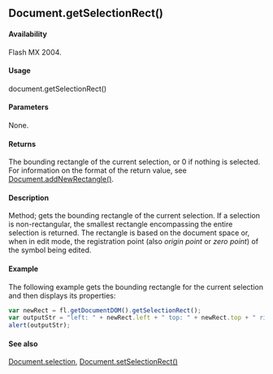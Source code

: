 ## Document.getSelectionRect()

#### Availability

Flash MX 2004.

#### Usage

document.getSelectionRect()

#### Parameters

None.

#### Returns

The bounding rectangle of the current selection, or 0 if nothing is selected. For information on the format of the return value, see [Document.addNewRectangle()](../Document_object/Document10.md).

#### Description

Method; gets the bounding rectangle of the current selection. If a selection is non-rectangular, the smallest rectangle encompassing the entire selection is returned. The rectangle is based on the document space or, when in edit mode, the registration point (also *origin point* or *zero point*) of the symbol being edited.

#### Example

The following example gets the bounding rectangle for the current selection and then displays its properties:

```javascript
var newRect = fl.getDocumentDOM().getSelectionRect();
var outputStr = "left: " + newRect.left + " top: " + newRect.top + " right: " + newRect.right + " bottom: " + newRect.bottom; 
alert(outputStr);
```

#### See also

[Document.selection](../Document_object/Document430.md), [Document.setSelectionRect()](../Document_object/Document9689.md)
